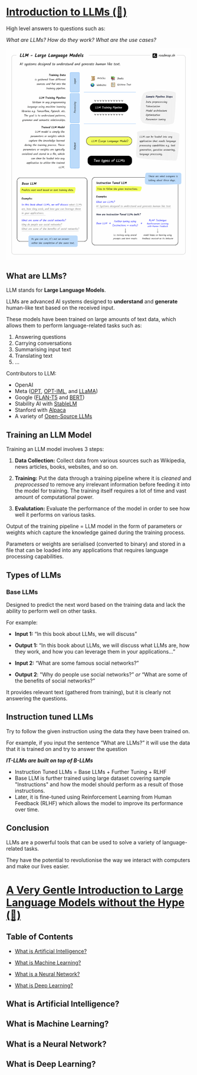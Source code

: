 # [Introduction to LLMs (🔗)](https://roadmap.sh/guides/introduction-to-llms)

High level answers to questions such as:

_What are LLMs? How do they work? What are the use cases?_

<p align="left">
  <img src="./images/llms-roadmapsh.png" width=500 />
</p>

## What are LLMs?

LLM stands for **Large Language Models**.

LLMs are advanced AI systems designed to **understand** and **generate** human-like text based on the received input.

These models have been trained on large amounts of text data, which allows them to perform language-related tasks such as:

1. Answering questions
2. Carrying conversations
3. Summarising input text
4. Translating text
5. ...

Contributors to LLM:

- OpenAI
- Meta ([OPT](https://huggingface.co/facebook/opt-66b), [OPT-IML](https://huggingface.co/facebook/opt-iml-30b), and [LLaMA](https://ai.meta.com/blog/large-language-model-llama-meta-ai/))
- Google ([FLAN-T5](https://huggingface.co/google/flan-t5-xxl) and [BERT](https://huggingface.co/bert-base-uncased))
- Stability AI with [StableLM](https://github.com/stability-AI/stableLM/)
- Stanford with [Alpaca](https://crfm.stanford.edu/2023/03/13/alpaca.html)
- A variety of [Open-Source LLMs](https://github.com/Hannibal046/Awesome-LLM)

## Training an LLM Model

Training an LLM model involves 3 steps:

1. **Data Collection:** Collect data from various sources such as Wikipedia, news articles, books, websites, and so on.

2. **Training:** Put the data through a training pipeline where it is _cleaned_ and _preprocessed_ to remove any irrelevant information before feeding it into the model for training. The training itself requires a lot of time and vast amount of computational power.

3. **Evalutation:** Evaluate the performance of the model in order to see how well it performs on various tasks.

Output of the training pipeline = LLM model in the form of parameters or weights which capture the knowledge gained during the training process.

Parameters or weights are serialised (converted to binary) and stored in a file that can be loaded into any applications that requires language processing capabilities.

## Types of LLMs

### Base LLMs

Designed to predict the next word based on the training data and lack the ability to perform well on other tasks.

For example:

- **Input 1:** “In this book about LLMs, we will discuss”
- **Output 1:** “In this book about LLMs, we will discuss what LLMs are, how they work, and how you can leverage them in your applications...”

- **Input 2:** “What are some famous social networks?”
- **Output 2**: "Why do people use social networks?” _or_ “What are some of the benefits of social networks?”

It provides relevant text (gathered from training), but it is clearly not answering the questions.

## Instruction tuned LLMs

Try to follow the given instruction using the data they have been trained on.

For example, if you input the sentence “What are LLMs?” it will use the data that it is trained on and try to answer the question

_**IT-LLMs are built on top of B-LLMs**_

- Instruction Tuned LLMs = Base LLMs + Further Tuning + RLHF
- Base LLM is further trained using large dataset covering sample "Instructions" and how the model should perform as a result of those instructions.
- Later, it is fine-tuned using Reinforcement Learning from Human Feedback (RLHF) which allows the model to improve its performance over time.

## Conclusion

LLMs are a powerful tools that can be used to solve a variety of language-related tasks.

They have the potential to revolutionise the way we interact with computers and make our lives easier.

# [A Very Gentle Introduction to Large Language Models without the Hype (🔗)](https://mark-riedl.medium.com/a-very-gentle-introduction-to-large-language-models-without-the-hype-5f67941fa59e)

## Table of Contents

- [What is Artificial Intelligence?](#what-is-artificial-intelligence)

- [What is Machine Learning?](#what-is-machine-learning)

- [What is a Neural Network?](#what-is-a-neural-network)

- [What is Deep Learning?](#what-is-deep-learning)

## What is Artificial Intelligence?

## What is Machine Learning?

## What is a Neural Network?

## What is Deep Learning?
